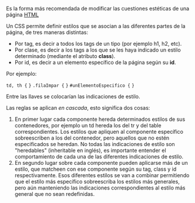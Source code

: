 Es la forma más recomendada de modificar las cuestiones estéticas de una página [HTML](html.md)

Un CSS permite definir estilos que se asocian a las diferentes partes de la página, de tres maneras distintas:

-   Por tag, es decir a todos los tags de un tipo (por ejemplo h1, h2, etc).
-   Por clase, es decir a los tags a los que se les haya indicado un estilo determinado (mediante el atributo **class**).
-   Por id, es decir a un elemento específico de la página según su **id**.

Por ejemplo:

`td, th {`
`}`
`.filaImpar {`
`}`
`#unElementoEspecifico {`
`}`

Entre las llaves se colocarían las indicaciones de estilo.

Las reglas se aplican *en cascada*, esto significa dos cosas:

1.  En primer lugar cada componente hereda determinados estilos de sus contenedores, por ejemplo un td hereda los del tr y del table correspondientes. Los estilos que apliquen al componente específico sobreescriben a los del contenedor, pero aquellos que no estén especificados se heredan. No todas las indicaciones de estilo son "heredables" (inheritable en inglés), es importante entender el comportamiento de cada una de las diferentes indicaciones de estilo.
2.  En segundo lugar sobre cada componente pueden aplicarse más de un estilo, que matcheen con ese componente según su tag, class y id respectivamente. Esos diferentes estilos se van a combinar permitiendo que el estilo más específico sobreescriba los estilos más generales, pero aún manteniendo las indicaciones correspondientes al estilo más general que no sean redefinidas.

